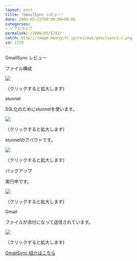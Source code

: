 ```yaml
---
layout: post
title: "GmailSync レビュー"
date: 2006-05-22T09:00:00+09:00
categories:
- ソフトウェア
permalink: /2006/05/1742/
catch: http://image.moongift.jp/review2/gmailsync3.s.png
id: 1729
---
```

GmailSync レビュー  
<!--more-->

ファイル構成

  

[![](http://image.moongift.jp/review2/gmailsync1.s.png)](http://image.moongift.jp/review2/gmailsync1.png)  
  
（クリックすると拡大します)

  

stunnel

  

SSL化のためにstunnelを使います。

  

[![](http://image.moongift.jp/review2/gmailsync2.s.png)](http://image.moongift.jp/review2/gmailsync2.png)  
  
（クリックすると拡大します)

  

stunnelのアバウトです。

  

[![](http://image.moongift.jp/review2/gmailsync3.s.png)](http://image.moongift.jp/review2/gmailsync3.png)  
  
（クリックすると拡大します)

  

バックアップ

  

実行中です。

  

[![](http://image.moongift.jp/review2/gmailsync4.s.png)](http://image.moongift.jp/review2/gmailsync4.png)  
  
（クリックすると拡大します)

  

Gmail

  

ファイルが添付になって送信されています。

  

[![](http://image.moongift.jp/review2/gmailsync5.s.png)](http://image.moongift.jp/review2/gmailsync5.png)  
  
（クリックすると拡大します)

  

[GmailSync 紹介はこちら](http://fw.moongift.jp/intro/i-1741.html)

